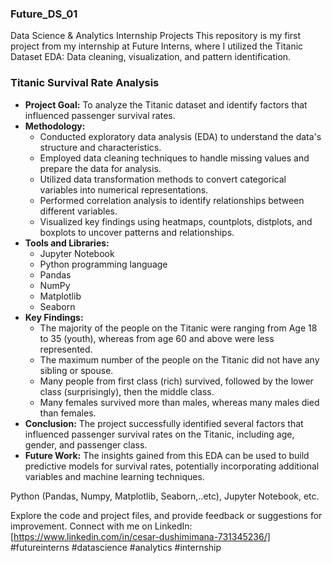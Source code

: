 ### Future_DS_01
Data Science &amp; Analytics Internship Projects  This repository is my first project from my internship at Future Interns, where I utilized the Titanic Dataset EDA: Data cleaning, visualization, and pattern identification. 

### **Titanic Survival Rate Analysis**

* **Project Goal:** To analyze the Titanic dataset and identify factors that influenced passenger survival rates.
* **Methodology:**
    * Conducted exploratory data analysis (EDA) to understand the data's structure and characteristics.
    * Employed data cleaning techniques to handle missing values and prepare the data for analysis.
    * Utilized data transformation methods to convert categorical variables into numerical representations.
    * Performed correlation analysis to identify relationships between different variables.
    * Visualized key findings using heatmaps, countplots, distplots, and boxplots to uncover patterns and relationships.
* **Tools and Libraries:**
    * Jupyter Notebook
    * Python programming language
    * Pandas
    * NumPy
    * Matplotlib
    * Seaborn
* **Key Findings:**
    * The majority of the people on the Titanic were ranging from Age 18 to 35 (youth), whereas from age 60 and above were less represented.
    * The maximum number of the people on the Titanic did not have any sibling or spouse.
    * Many people from first class (rich) survived, followed by the lower class (surprisingly), then the middle class.
    * Many females survived more than males, whereas many males died than females.
* **Conclusion:** The project successfully identified several factors that influenced passenger survival rates on the Titanic, including age, gender, and passenger class.
* **Future Work:** The insights gained from this EDA can be used to build predictive models for survival rates, potentially incorporating additional variables and machine learning techniques.

Python (Pandas, Numpy, Matplotlib, Seaborn,..etc), Jupyter Notebook, etc. 


Explore the code and project files, and provide feedback or suggestions for improvement.
Connect with me on LinkedIn: [https://www.linkedin.com/in/cesar-dushimimana-731345236/]
#futureinterns #datascience #analytics #internship
